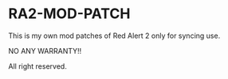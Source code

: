 RA2-MOD-PATCH
==============

This is my own mod patches of Red Alert 2 only for syncing use.

NO ANY WARRANTY!!

All right reserved.